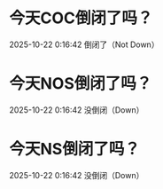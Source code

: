 # 今天COC倒闭了吗？

2025-10-22 0:16:42 倒闭了（Not Down）

# 今天NOS倒闭了吗？

2025-10-22 0:16:42 没倒闭（Down）

# 今天NS倒闭了吗？

2025-10-22 0:16:42 没倒闭（Down）

